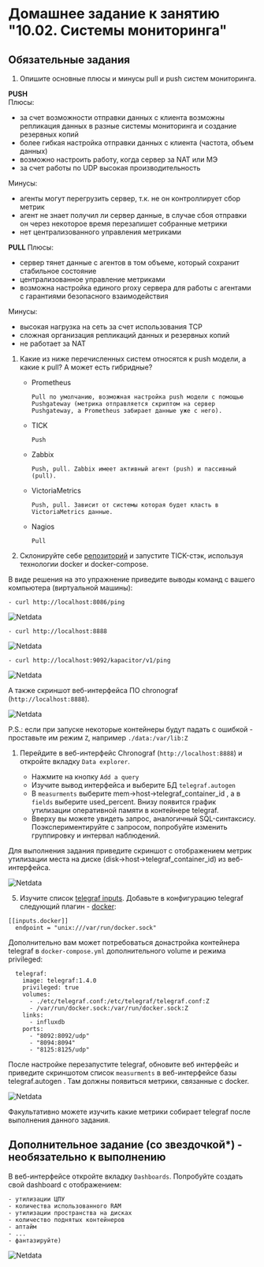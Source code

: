 # Домашнее задание к занятию "10.02. Системы мониторинга"

## Обязательные задания

1. Опишите основные плюсы и минусы pull и push систем мониторинга.  
   
**PUSH**  
Плюсы:  
* за счет возможности отправки данных с клиента возможны репликация данных в разные системы мониторинга и создание резервных копий
* более гибкая настройка отправки данных с клиента (частота, объем данных)
* возможно настроить работу, когда сервер за NAT или МЭ
* за счет работы по UDP высокая производительность  

Минусы:
* агенты могут перегрузить сервер, т.к. не он контроллирует сбор метрик
* агент не знает получил ли сервер данные, в случае сбоя отправки он через некоторое время перезапишет собранные метрики
* нет централизованного управления метриками

**PULL**
Плюсы:
* сервер тянет данные с агентов в том объеме, который сохранит стабильное состояние
* централизованное управление метриками
* возможна настройка единого proxy сервера для работы с агентами с гарантиями безопасного взаимодействия  

Минусы:  
* высокая нагрузка на сеть за счет использования TCP
* сложная организация репликаций данных и резервных копий
* не работает за NAT

1. Какие из ниже перечисленных систем относятся к push модели, а какие к pull? А может есть гибридные?

    - Prometheus 
        ```
        Pull по умолчанию, возможная настройка push модели с помощью Pushgateway (метрика отправляется скриптом на сервер Pushgateway, а Prometheus забирает данные уже с него). 
        ```
    - TICK
        ```
        Push
        ```
    - Zabbix
        ```
        Push, pull. Zabbix имеет активный агент (push) и пассивный (pull).
        ```
    - VictoriaMetrics
        ```
        Push, pull. Зависит от системы которая будет класть в VictoriaMetrics данные.
        ```
    - Nagios
        ```
        Pull
        ```

2. Склонируйте себе [репозиторий](https://github.com/influxdata/sandbox/tree/master) и запустите TICK-стэк, 
используя технологии docker и docker-compose.

В виде решения на это упражнение приведите выводы команд с вашего компьютера (виртуальной машины):

    - curl http://localhost:8086/ping
  
![Netdata](/HW/10.2.Monitoring_systems/curl_8086.png)

    - curl http://localhost:8888

![Netdata](/HW/10.2.Monitoring_systems/curl_8088.png)

    - curl http://localhost:9092/kapacitor/v1/ping

![Netdata](/HW/10.2.Monitoring_systems/curl_9092.png)

А также скриншот веб-интерфейса ПО chronograf (`http://localhost:8888`). 

![Netdata](/HW/10.2.Monitoring_systems/web_8888.png)

P.S.: если при запуске некоторые контейнеры будут падать с ошибкой - проставьте им режим `Z`, например
`./data:/var/lib:Z`

1. Перейдите в веб-интерфейс Chronograf (`http://localhost:8888`) и откройте вкладку `Data explorer`.

    - Нажмите на кнопку `Add a query`
    - Изучите вывод интерфейса и выберите БД `telegraf.autogen`
    - В `measurments` выберите mem->host->telegraf_container_id , а в `fields` выберите used_percent. 
    Внизу появится график утилизации оперативной памяти в контейнере telegraf.
    - Вверху вы можете увидеть запрос, аналогичный SQL-синтаксису. 
    Поэкспериментируйте с запросом, попробуйте изменить группировку и интервал наблюдений.

Для выполнения задания приведите скриншот с отображением метрик утилизации места на диске 
(disk->host->telegraf_container_id) из веб-интерфейса.

![Netdata](/HW/10.2.Monitoring_systems/Chronograf_disk.png)

5. Изучите список [telegraf inputs](https://github.com/influxdata/telegraf/tree/master/plugins/inputs). 
Добавьте в конфигурацию telegraf следующий плагин - [docker](https://github.com/influxdata/telegraf/tree/master/plugins/inputs/docker):
```
[[inputs.docker]]
  endpoint = "unix:///var/run/docker.sock"
```

Дополнительно вам может потребоваться донастройка контейнера telegraf в `docker-compose.yml` дополнительного volume и 
режима privileged:
```
  telegraf:
    image: telegraf:1.4.0
    privileged: true
    volumes:
      - ./etc/telegraf.conf:/etc/telegraf/telegraf.conf:Z
      - /var/run/docker.sock:/var/run/docker.sock:Z
    links:
      - influxdb
    ports:
      - "8092:8092/udp"
      - "8094:8094"
      - "8125:8125/udp"
```

После настройке перезапустите telegraf, обновите веб интерфейс и приведите скриншотом список `measurments` в 
веб-интерфейсе базы telegraf.autogen . Там должны появиться метрики, связанные с docker.

![Netdata](/HW/10.2.Monitoring_systems/docker_metrics.png)

Факультативно можете изучить какие метрики собирает telegraf после выполнения данного задания.

## Дополнительное задание (со звездочкой*) - необязательно к выполнению

В веб-интерфейсе откройте вкладку `Dashboards`. Попробуйте создать свой dashboard с отображением:

    - утилизации ЦПУ
    - количества использованного RAM
    - утилизации пространства на дисках
    - количество поднятых контейнеров
    - аптайм
    - ...
    - фантазируйте)
    
![Netdata](/HW/10.2.Monitoring_systems/dashboards.png)